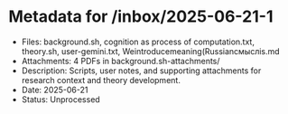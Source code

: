 # Metadata for /inbox/2025-06-21-1

- Files: background.sh, cognition as process of computation.txt, theory.sh, user-gemini.txt, Weintroducemeaning(Russianсмыслis.md
- Attachments: 4 PDFs in background.sh-attachments/
- Description: Scripts, user notes, and supporting attachments for research context and theory development.
- Date: 2025-06-21
- Status: Unprocessed
